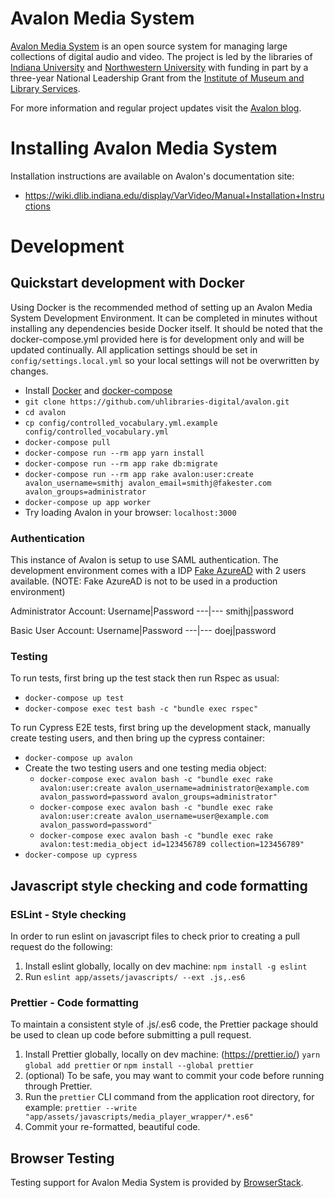 # Avalon Media System

[Avalon Media System](http://www.avalonmediasystem.org) is an open source system for managing large collections of digital audio and video. The project is led by the libraries of [Indiana University](http://www.iu.edu) and [Northwestern University](http://www.northwestern.edu) with funding in part by a three-year National Leadership Grant from the [Institute of Museum and Library Services](http://www.imls.gov).

For more information and regular project updates visit the [Avalon blog](http://www.avalonmediasystem.org/blog).

# Installing Avalon Media System
Installation instructions are available on Avalon's documentation site:
 - https://wiki.dlib.indiana.edu/display/VarVideo/Manual+Installation+Instructions

# Development

## Quickstart development with Docker
Using Docker is the recommended method of setting up an Avalon Media System Development Environment. It can be completed in minutes without installing any dependencies beside Docker itself. It should be noted that the docker-compose.yml provided here is for development only and will be updated continually. All application settings should be set in `config/settings.local.yml` so your local settings will not be overwritten by changes.

* Install [Docker](https://docs.docker.com/engine/installation/) and [docker-compose](https://docs.docker.com/compose/install/)
* ```git clone https://github.com/uhlibraries-digital/avalon.git```
* ```cd avalon```
* ```cp config/controlled_vocabulary.yml.example config/controlled_vocabulary.yml```
* ```docker-compose pull```
* `docker-compose run --rm app yarn install`
* `docker-compose run --rm app rake db:migrate`
* `docker-compose run --rm app rake avalon:user:create avalon_username=smithj avalon_email=smithj@fakester.com avalon_groups=administrator`
* ```docker-compose up app worker```
* Try loading Avalon in your browser: ```localhost:3000```

### Authentication
This instance of Avalon is setup to use SAML authentication. The development environment comes with a IDP [Fake AzureAD](https://hub.docker.com/r/seanlw/fake-azuread) with 2 users available. (NOTE: Fake AzureAD is not to be used in a production environment)

Administrator Account:
Username|Password
---|---
smithj|password

Basic User Account:
Username|Password
---|---
doej|password

### Testing
To run tests, first bring up the test stack then run Rspec as usual:
* ```docker-compose up test```
* ```docker-compose exec test bash -c "bundle exec rspec"```

To run Cypress E2E tests, first bring up the development stack, manually create testing users, and then bring up the cypress container:
* ```docker-compose up avalon```
* Create the two testing users and one testing media object:
  * ```docker-compose exec avalon bash -c "bundle exec rake avalon:user:create avalon_username=administrator@example.com avalon_password=password avalon_groups=administrator"```
  * ```docker-compose exec avalon bash -c "bundle exec rake avalon:user:create avalon_username=user@example.com avalon_password=password"```
  * ```docker-compose exec avalon bash -c "bundle exec rake avalon:test:media_object id=123456789 collection=123456789"```
* ```docker-compose up cypress```

## Javascript style checking and code formatting
### ESLint - Style checking
In order to run eslint on javascript files to check prior to creating a pull request do the following:
1. Install eslint globally, locally on dev machine: `npm install -g eslint`
2. Run `eslint app/assets/javascripts/ --ext .js,.es6`

### Prettier - Code formatting
To maintain a consistent style of .js/.es6 code, the Prettier package should be used to clean up code before submitting a pull request.
1. Install Prettier globally, locally on dev machine: (https://prettier.io/) `yarn global add prettier` or `npm install --global prettier`
2. (optional) To be safe, you may want to commit your code before running through Prettier.
3. Run the `prettier` CLI command from the application root directory, for example: `prettier --write "app/assets/javascripts/media_player_wrapper/*.es6"`
3. Commit your re-formatted, beautiful code.

## Browser Testing
Testing support for Avalon Media System is provided by [BrowserStack](https://www.browserstack.com).
